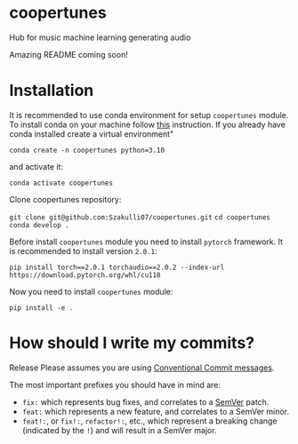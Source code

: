 # coopertunes
Hub for music machine learning  generating audio

Amazing README coming soon!

# Installation

It is recommended to use conda environment for setup `coopertunes` module. To install conda on your machine follow [this](https://conda.io/projects/conda/en/stable/user-guide/install/linux.html) instruction. If you already have conda installed create a virtual environment"

`conda create -n coopertunes python=3.10`

and activate it:

`conda activate coopertunes`

Clone coopertunes repository:

`git clone git@github.com:Szakulli07/coopertunes.git`
`cd coopertunes`
`conda develop .`

Before install `coopertunes` module you need to install `pytorch` framework. It is recommended to install version `2.0.1`:

`pip install torch==2.0.1 torchaudio==2.0.2 --index-url https://download.pytorch.org/whl/cu118`

Now you need to install `coopertunes` module:

`pip install -e .`

# How should I write my commits?

Release Please assumes you are using [Conventional Commit messages](https://www.conventionalcommits.org/).

The most important prefixes you should have in mind are:

* `fix:` which represents bug fixes, and correlates to a [SemVer](https://semver.org/)
  patch.
* `feat:` which represents a new feature, and correlates to a SemVer minor.
* `feat!:`,  or `fix!:`, `refactor!:`, etc., which represent a breaking change
  (indicated by the `!`) and will result in a SemVer major.
